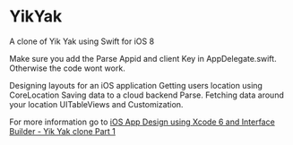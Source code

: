 YikYak
======

A clone of Yik Yak using Swift for iOS 8

Make sure you add the Parse Appid and client Key in AppDelegate.swift. Otherwise the code wont work.

   Designing layouts for an iOS application
   Getting users location using CoreLocation
   Saving data to a cloud backend Parse.
   Fetching data around your location
   UITableViews and Customization.
   
   For more information go to [iOS App Design using Xcode 6 and Interface Builder - Yik Yak clone Part 1](http://shrikar.com/blog/2014/12/31/ios-app-design-using-xcode-6-and-interface-builder-yik-yak-clone-part-1/)
